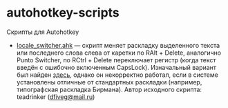 # autohotkey-scripts
Скрипты для Autohotkey

* [locale_switcher.ahk](https://github.com/dial8gue/autohotkey-scripts/blob/master/locale_switcher.ahk) — скрипт меняет раскладку выделенного текста или последнего слова слева от каретки по RAlt + Delete, аналогично Punto Switcher, по RCtrl + Delete переключает регистр (когда текст введён с ошибочно включенным CapsLock). Изначальный вариант был найден [здесь](http://forum.script-coding.com/viewtopic.php?pid=102343#p102343), однако он некорректно работал, если в системе установлены отличные от стандартных раскладки (например, типографская раскладка Бирмана). Автор исходного скрипта: teadrinker (dfiveg@mail.ru)
